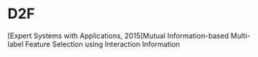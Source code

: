 # D2F
[Expert Systems with Applications, 2015]Mutual Information-based Multi-label Feature Selection using Interaction Information
